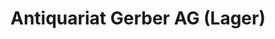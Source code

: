 ---
title: "Antiquariat Gerber AG (Lager)"
url: /basel/antiquariat-gerber-ag-lager/
shop: Bücher
---